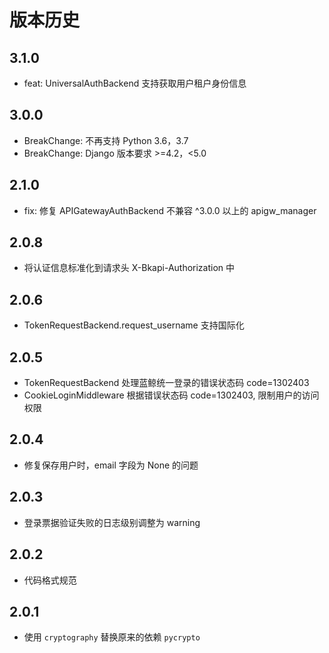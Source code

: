 # 版本历史

## 3.1.0
- feat: UniversalAuthBackend 支持获取用户租户身份信息

## 3.0.0
- BreakChange: 不再支持 Python 3.6，3.7
- BreakChange: Django 版本要求 >=4.2，<5.0

## 2.1.0
- fix: 修复 APIGatewayAuthBackend 不兼容 ^3.0.0 以上的 apigw_manager

## 2.0.8
- 将认证信息标准化到请求头 X-Bkapi-Authorization 中

## 2.0.6
- TokenRequestBackend.request_username 支持国际化

## 2.0.5
- TokenRequestBackend 处理蓝鲸统一登录的错误状态码 code=1302403
- CookieLoginMiddleware 根据错误状态码 code=1302403, 限制用户的访问权限

## 2.0.4
- 修复保存用户时，email 字段为 None 的问题

## 2.0.3
- 登录票据验证失败的日志级别调整为 warning

## 2.0.2
- 代码格式规范

## 2.0.1
- 使用 `cryptography` 替换原来的依赖 `pycrypto`

